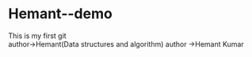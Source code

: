 # Hemant--demo
This is my first git
<br>
author->Hemant(Data structures and algorithm)
author ->Hemant Kumar 
